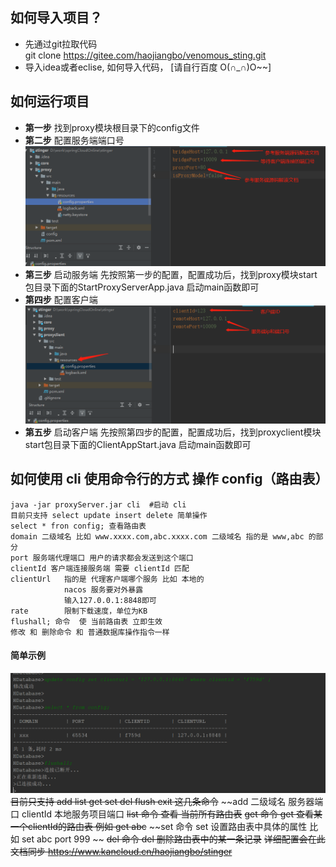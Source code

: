 
##  如何导入项目？
* 先通过git拉取代码  
git clone https://gitee.com/haojiangbo/venomous_sting.git 
* 导入idea或者eclise, 如何导入代码， [请自行百度 O(∩_∩)O~~]
## 如何运行项目


* **第一步** 找到proxy模块根目录下的config文件
* **第二步** 配置服务端端口号
![](images/508c479ec1463fb999635899bc27209.png)
* **第三步** 启动服务端
先按照第一步的配置，配置成功后，找到proxy模块start包目录下面的StartProxyServerApp.java 启动main函数即可
* **第四步** 配置客户端
![](images/0be0000f922d48e7f79f23aec35ba82.png)
* **第五步** 启动客户端
先按照第四步的配置，配置成功后，找到proxyclient模块start包目录下面的ClientAppStart.java 启动main函数即可

## 如何使用 cli  使用命令行的方式 操作 config（路由表）
```
java -jar proxyServer.jar cli  #启动 cli
目前只支持 select update insert delete 简单操作
select * fron config; 查看路由表
domain 二级域名 比如 www.xxxx.com,abc.xxxx.com 二级域名 指的是 www,abc 的部分
port 服务端代理端口 用户的请求都会发送到这个端口
clientId 客户端连接服务端 需要 clientId 匹配
clientUrl   指的是 代理客户端哪个服务 比如 本地的 
            nacos 服务要对外暴露  
            输入127.0.0.1:8848即可
rate        限制下载速度，单位为KB             
flushall; 命令  使 当前路由表 立即生效
修改 和 删除命令 和 普通数据库操作指令一样
```


#### 简单示例

![](images/6c486a7c5bd0fcb33c3ae9947fd813f.png)
~~目前只支持 add list  get set del  flush exit 这几条命令~~
~~add 二级域名 服务器端口 clientId 本地服务项目端口
~~list 命令 查看 当前所有路由表~~
~~get 命令  get <clientId> 查看某一个clientId的路由表 例如   get abc~~
~~set 命令  set <clientId> <field> <value>  设置路由表中具体的属性 比如 set abc port  999 ~~
~~del 命令  del <clientId> 删除路由表中的某一条记录~~
~~详细配置会在此文档同步
https://www.kancloud.cn/haojiangbo/stinger~~
 